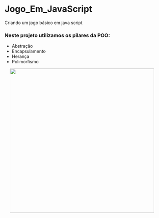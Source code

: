 # Jogo_Em_JavaScript
Criando um jogo básico em java script

### Neste projeto utilizamos os pilares da POO:
* Abstração
* Encapsulamento
* Herança
* Polimorfismo

<p align="center">
    <img width="470" heigth="300" src="/Jogo de Resgate.gif">
</p>
